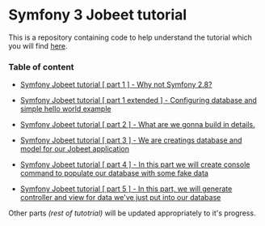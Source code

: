 Symfony 3 Jobeet tutorial
===

This is a repository containing code to help understand the tutorial which you will find [here](https://tulik.github.io/jobeet_tutorial/).

### Table of content


- [Symfony Jobeet tutorial [ part 1 ] - Why not Symfony 2.8?](https://tulik.github.io/tutorial/2017/01/10/symfony-3-tutorial-part-1/)

- [Symfony  Jobeet tutorial [ part 1 extended ] - Configuring database and simple hello world example](https://tulik.github.io/tutorial/2017/01/10/symfony-3-tutorial-part-1-extented/)

- [Symfony Jobeet tutorial [ part 2 ] - What are we gonna build in details.](https://tulik.github.io/tutorial/2017/02/03/symfony-3-tutorial-part-2/)

- [Symfony Jobeet tutorial [ part 3 ] - We are creatings database and model for our Jobeet application](https://tulik.github.io/tutorial/2017/02/04/symfony-3-tutorial-part-3/)

- [Symfony Jobeet tutorial [ part 4 ] - In this part we will create console command to populate our database with some fake data](https://tulik.github.io/tutorial/2017/02/04/symfony-3-tutorial-part-4/)

- [Symfony Jobeet tutorial [ part 5 ] - In this part, we will generate controller and view for data we've just put into our database](https://tulik.github.io/tutorial/2017/02/10/symfony-3-tutorial-part-5/)

Other parts *(rest of tutotrial)* will be updated appropriately to it's progress.

